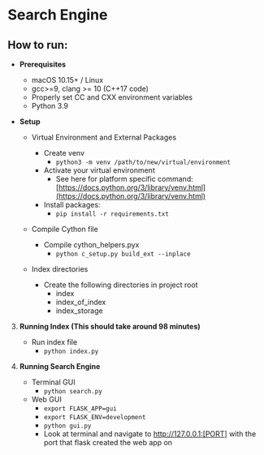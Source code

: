 
# Search Engine

## How to run:

 - **Prerequisites**
    -   macOS 10.15+ / Linux
    -   gcc>=9, clang >= 10 (C++17 code)
    -   Properly set CC and CXX environment variables
    -   Python 3.9
    
 - **Setup**
     - Virtual Environment and External Packages
        -   Create venv
    	   	 - `python3 -m venv /path/to/new/virtual/environment`
        -   Activate your virtual environment
    	   	 -   See here for platform specific command: [https://docs.python.org/3/library/venv.html](https://docs.python.org/3/library/venv.html)
        -   Install packages:
    	   	 -   `pip install -r requirements.txt`
	 - Compile Cython file
        -   Compile cython_helpers.pyx
    	   	 -   `python c_setup.py build_ext --inplace`
 	 
	 - Index directories
        -   Create the following directories in project root
    	   	 -   index
    	   	 -   index_of_index
    	   	 -   index_storage

 3. **Running Index (This should take around 98 minutes)**
	 - Run index file
		 - `python index.py`

4. **Running Search Engine**
	-   Terminal GUI
		-   `python search.py`
	-   Web GUI
		-   `export FLASK_APP=gui`
		-   `export FLASK_ENV=development`
		-   `python gui.py`
		-   Look at terminal and navigate to http://127.0.0.1:[PORT] with the port that flask created the web app on